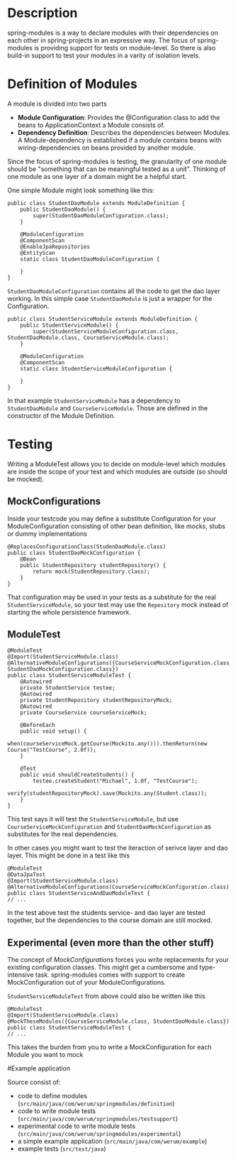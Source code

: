 # Description
spring-modules is a way to declare modules with their dependencies on each other in spring-projects in an expressive way. The focus of spring-modules is providing support for tests on module-level. So there is also build-in support to test your modules in a varity of isolation levels.

# Definition of Modules
A module is divided into two parts
- **Module Configuration**: Provides the @Configuration class to add the beans to ApplicationContext a Module consists of.
- **Dependency Definition**: Describes the dependencies between Modules. A Module-dependency is established if a module contains beans with wiring-dependencies on beans provided by another module. 

Since the focus of spring-modules is testing, the granularity of one module should be "something that can be meaningful tested as a unit". Thinking of one module as one layer of a domain might be a helpful start.

One simple Module might look something like this:

    public class StudentDaoModule extends ModuleDefinition {
        public StudentDaoModule() {
            super(StudentDaoModuleConfiguration.class);
        }
    
        @ModuleConfiguration
        @ComponentScan
        @EnableJpaRepositories
        @EntityScan
        static class StudentDaoModuleConfiguration {
    
        }
    }

`StudentDaoModuleConfiguration` contains all the code to get the dao layer working. In this simple case `StudentDaoModule` is just a wrapper for the Configuration.

    public class StudentServiceModule extends ModuleDefinition {
        public StudentServiceModule() {
            super(StudentServiceModuleConfiguration.class, StudentDaoModule.class, CourseServiceModule.class);
        }
    
        @ModuleConfiguration
        @ComponentScan
        static class StudentServiceModuleConfiguration {
    
        }
    }

In that example `StudentServiceModule` has a dependency to `StudentDaoModule` and `CourseServiceModule`. Those are defined in the constructor of the Module Definition.

# Testing
Writing a ModuleTest allows you to decide on module-level which modules are inside the scope of your test and which modules are outside (so should be mocked).

## MockConfigurations
Inside your testcode you may define a substitute Configuration for your ModuleConfiguration consisting of other bean definition, like mocks, stubs or dummy implementations

    @ReplacesConfigurationClass(StudenDaoModule.class)
    public class StudentDaoMockConfiguration {
        @Bean
        public StudentRepository studentRepository() {
            return mock(StudentRepository.class);
        }
    }

That configuration may be used in your tests as a substitute for the real `StudentServiceModule`, so your test may use the `Repository` mock instead of starting the whole persistence framework.

## ModuleTest
 
    @ModuleTest
    @Import(StudentServiceModule.class)
    @AlternativeModuleConfigurations({CourseServiceMockConfiguration.class, StudentDaoMockConfiguration.class})
    public class StudentServiceModuleTest {
        @Autowired
        private StudentService testee;
        @Autowired
        private StudentRepository studentRepositoryMock;
        @Autowired
        private CourseService courseServiceMock;
    
        @BeforeEach
        public void setup() {
            when(courseServiceMock.getCourse(Mockito.any())).thenReturn(new Course("TestCourse", 2.0f));
        }
    
        @Test
        public void shouldCreateStudents() {
            testee.createStudent("Michael", 1.0f, "TestCourse");
            verify(studentRepositoryMock).save(Mockito.any(Student.class));
        }
    }

This test says it will test the `StudentServiceModule`, but use `CourseServiceMockConfiguration` and `StudentDaoMockConfiguration` as substitutes for the real dependencies.

In other cases you might want to test the iteraction of serivce layer and dao layer. This might be done in a test like this

    @ModuleTest
    @DataJpaTest
    @Import(StudentServiceModule.class)
    @AlternativeModuleConfigurations(CourseServiceMockConfiguration.class)
    public class StudentServiceAndDaoModuleTest {
    // ...
 
In the test above test the students service- and dao layer are tested together, but the dependencies to the course domain are still mocked.

## Experimental (even more than the other stuff)
The concept of *MockConfiguration*s forces you write replacements for your existing configuration classes. This might get a cumbersome and type-intensive task. spring-modules comes with support to create MockConfiguration out of your ModuleConfigurations.

`StudentServiceModuleTest` from above could also be written like this

    @ModuleTest
    @Import(StudentServiceModule.class)
    @MockTheseModules({CourseServiceModule.class, StudentDaoModule.class})
    public class StudentServiceModuleTest {
    // ...

This takes the burden from you to write a MockConfiguration for each Module you want to mock

#Example application

Source consist of:
- code to define modules (`src/main/java/com/werum/springmodules/definition`)
- code to write module tests (`src/main/java/com/werum/springmodules/testsupport`)
- experimental code to write module tests (`src/main/java/com/werum/springmodules/experimental`)
- a simple example application (`src/main/java/com/werum/example`)
- example tests (`src/test/java`)